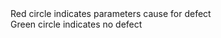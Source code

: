 <div>
	<div class="ErrorIndicator" data-value="" style="background-color:red"></div>Red circle indicates  parameters cause for  defect<div class="ErrorIndicator" data-value=""></div><div>Green circle indicates  no  defect </div></div>
		
